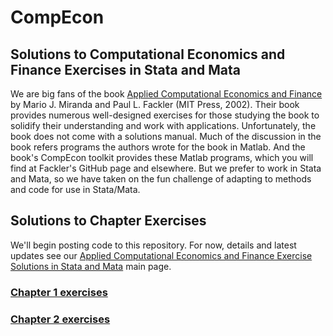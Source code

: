 # CompEcon  
## Solutions to Computational Economics and Finance Exercises in Stata and Mata
We are big fans of the book [Applied Computational Economics and Finance](http://www.abg-analytics.com/financial-economics.shtml) by Mario J. Miranda and Paul L. Fackler (MIT Press, 2002). Their book provides numerous well-designed exercises for those studying the book to solidify their understanding and work with applications. Unfortunately, the book does not come with a solutions manual. Much of the discussion in the book refers programs the authors wrote for the book in Matlab. And the book's CompEcon toolkit provides these Matlab programs, which you will find at Fackler's GitHub page and elsewhere. But we prefer to work in Stata and Mata, so we have taken on the fun challenge of adapting to methods and code for use in Stata/Mata.
## Solutions to Chapter Exercises
We'll begin posting code to this repository. For now, details and latest updates see our [Applied Computational Economics and Finance Exercise Solutions in Stata and Mata](http://www.abg-analytics.com/applied-computational-economics-finance.shtml) main page.
### [Chapter 1 exercises](http://www.abg-analytics.com/applied-computational-economics-finance.shtml#chapter1)
### [Chapter 2 exercises](http://www.abg-analytics.com/Solutions-to-Computational-Economics-Exercises-using-Stata-and-Mata-ch2.pdf)
